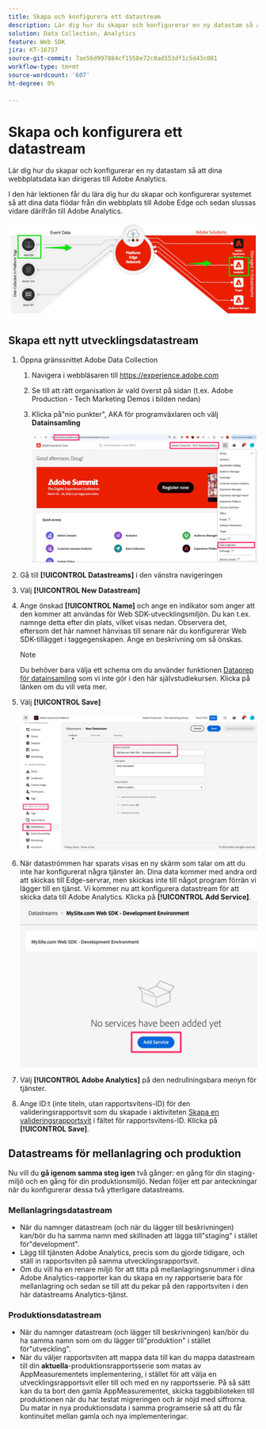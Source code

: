 ```yaml
---
title: Skapa och konfigurera ett datastream
description: Lär dig hur du skapar och konfigurerar en ny datastam så att dina webbplatsdata kan dirigeras till Adobe Analytics.
solution: Data Collection, Analytics
feature: Web SDK
jira: KT-16757
source-git-commit: 7ae56d997884cf1558e72c0ad553df1c5d43c081
workflow-type: tm+mt
source-wordcount: '607'
ht-degree: 0%

---
```



# Skapa och konfigurera ett datastream

Lär dig hur du skapar och konfigurerar en ny datastam så att dina webbplatsdata kan dirigeras till Adobe Analytics.

I den här lektionen får du lära dig hur du skapar och konfigurerar systemet så att dina data flödar från din webbplats till Adobe Edge och sedan slussas vidare därifrån till Adobe Analytics.

![Arkitekturdiagram](assets/architecture_diagram.jpg)

## Skapa ett nytt utvecklingsdatastream

1. Öppna gränssnittet Adobe Data Collection
   1. Navigera i webbläsaren till https://experience.adobe.com
   1. Se till att rätt organisation är vald överst på sidan (t.ex. Adobe Production - Tech Marketing Demos i bilden nedan)
   1. Klicka på&quot;nio punkter&quot;, AKA för programväxlaren och välj **Datainsamling**

      ![Navigera till datainsamling](assets/navigate-to-data-collection.jpg)

1. Gå till **[!UICONTROL Datastreams]** i den vänstra navigeringen
1. Välj **[!UICONTROL New Datastream]**
1. Ange önskad **[!UICONTROL Name]** och ange en indikator som anger att den kommer att användas för Web SDK-utvecklingsmiljön. Du kan t.ex. namnge detta efter din plats, vilket visas nedan. Observera det, eftersom det här namnet hänvisas till senare när du konfigurerar Web SDK-tillägget i taggegenskapen. Ange en beskrivning om så önskas.

   >[!NOTE]
   >
   >Du behöver bara välja ett schema om du använder funktionen [Dataprep för datainsamling](https://experienceleague.adobe.com/en/docs/platform-learn/data-collection/edge-network/data-prep) som vi inte gör i den här självstudiekursen. Klicka på länken om du vill veta mer.

1. Välj **[!UICONTROL Save]**

   ![Skapa datastream](assets/create-new-datastream.jpg)

1. När dataströmmen har sparats visas en ny skärm som talar om att du inte har konfigurerat några tjänster än. Dina data kommer med andra ord att skickas till Edge-servrar, men skickas inte till något program förrän vi lägger till en tjänst. Vi kommer nu att konfigurera datastream för att skicka data till Adobe Analytics. Klicka på **[!UICONTROL Add Service]**.
   ![Lägg till tjänst](assets/datastream-add-service.jpg)
1. Välj **[!UICONTROL Adobe Analytics]** på den nedrullningsbara menyn för tjänster.
1. Ange ID:t (inte titeln, utan rapportsvitens-ID) för den valideringsrapportsvit som du skapade i aktiviteten [Skapa en valideringsrapportsvit](create-a-validation-report-suite.md) i fältet för rapportsvitens-ID. Klicka på **[!UICONTROL Save]**.

## Datastreams för mellanlagring och produktion

Nu vill du **gå igenom samma steg igen** två gånger: en gång för din staging-miljö och en gång för din produktionsmiljö. Nedan följer ett par anteckningar när du konfigurerar dessa två ytterligare datastreams.

### Mellanlagringsdatastream

* När du namnger datastream (och när du lägger till beskrivningen) kan/bör du ha samma namn med skillnaden att lägga till&quot;staging&quot; i stället för&quot;development&quot;.
* Lägg till tjänsten Adobe Analytics, precis som du gjorde tidigare, och ställ in rapportsviten på samma utvecklingsrapportsvit.
* Om du vill ha en renare miljö för att titta på mellanlagringsnummer i dina Adobe Analytics-rapporter kan du skapa en ny rapportserie bara för mellanlagring och sedan se till att du pekar på den rapportsviten i den här datastreams Analytics-tjänst.

### Produktionsdatastream

* När du namnger datastream (och lägger till beskrivningen) kan/bör du ha samma namn som om du lägger till&quot;produktion&quot; i stället för&quot;utveckling&quot;.
* När du väljer rapportsviten att mappa data till kan du mappa datastream till din **aktuella**-produktionsrapportsserie som matas av AppMeasurementets implementering, i stället för att välja en utvecklingsrapportsvit eller till och med en ny rapportsserie. På så sätt kan du ta bort den gamla AppMeasurementet, skicka taggbiblioteken till produktionen när du har testat migreringen och är nöjd med siffrorna. Du matar in nya produktionsdata i samma programserie så att du får kontinuitet mellan gamla och nya implementeringar.
